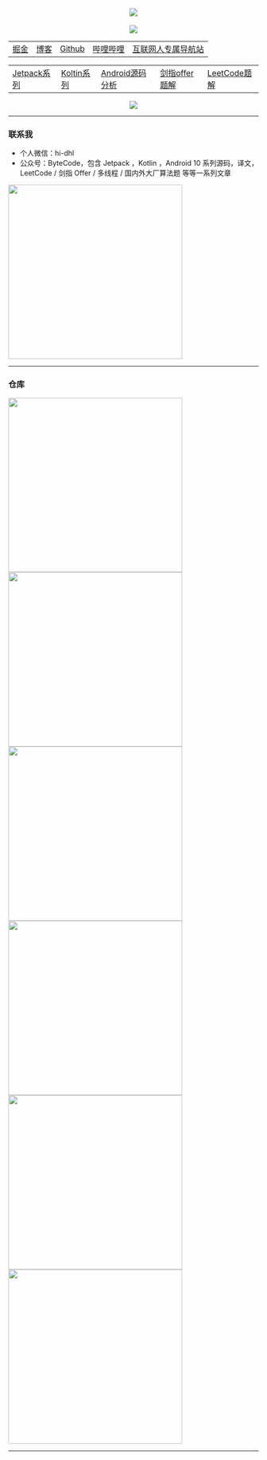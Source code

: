<h2 align="center">
  <a href="https://www.hi-dhl.com">
    <img src="https://readme-typing-svg.herokuapp.com?font=Merriweather&size=30&center=true&multiline=true&width=600&height=60&lines=Welcome+To+DHL+GitHub">
  </a>
</h2>

<p align="center">
  <img align="center" src="https://komarev.com/ghpvc/?username=hi-dhl" />
</p>
    
<div align="center">
    <table>
        <tr>
             <td><a href="https://juejin.im/user/2594503168898744">掘金</a></td>
             <td><a href="https://hi-dhl.com">博客</td>
             <td><a href="https://github.com/hi-dhl">Github</a></td>
             <td><a href="https://space.bilibili.com/498153238">哔哩哔哩</a></td>
             <td><a href="https://site.51git.cn">互联网人专属导航站</a></td>
         </tr>
     </table>
</div>

<div align="center">
    <table>
        <tr>
        <td><a href="https://www.hi-dhl.com/categories/Jetpack">Jetpack系列</a></td>
             <td><a href="https://hi-dhl.com/categories/Kotlin">Koltin系列</a></td>
             <td><a href="https://hi-dhl.com/categories/Android10">Android源码分析</td>
             <td><a href="https://offer.hi-dhl.com">剑指offer题解</a></td>
             <td><a href="https://leetcode.hi-dhl.com">LeetCode题解</a></td>
         </tr>
     </table>
</div>

<p align="center">
    <img align="center" src="https://readme.hi-dhl.com/api?username=hi-dhl&show_icons=true&hide=prs" />
</p>

___

### 联系我

* 个人微信：hi-dhl
* 公众号：ByteCode，包含 Jetpack ，Kotlin ，Android 10 系列源码，译文，LeetCode / 剑指 Offer / 多线程 / 国内外大厂算法题 等等一系列文章

<img src='http://cdn.51git.cn/2020-10-20-151047.png' width = 350px/>

___

### 仓库

<div class="wrap" style="overflow-x: auto;overflow-y: hidden; ">


<a href="https://github.com/hi-dhl/SyncKit">
  <img align="center" src="https://hi-dhl-readme.vercel.app/api/pin/?username=hi-dhl&repo=SyncKit" width = 350px/>
</a>

<a href="https://github.com/hi-dhl/KtKit">
  <img align="center" src="https://hi-dhl-readme.vercel.app/api/pin/?username=hi-dhl&repo=KtKit" width = 350px/>
</a>

<a href="https://github.com/hi-dhl/AndroidX-Jetpack-Practice">
  <img align="center" src="https://hi-dhl-readme.vercel.app/api/pin/?username=hi-dhl&repo=AndroidX-Jetpack-Practice" width = 350px/>
</a>

<a href="https://github.com/hi-dhl/PokemonGo">
  <img align="center" src="https://hi-dhl-readme.vercel.app/api/pin/?username=hi-dhl&repo=PokemonGo" width = 350px/>
</a>

<a href="https://github.com/hi-dhl/ComposingBuilds-vs-buildSrc">
  <img align="center" src="https://hi-dhl-readme.vercel.app/api/pin/?username=hi-dhl&repo=ComposingBuilds-vs-buildSrc" width = 350px/>
</a>

<a href="https://github.com/hi-dhl/Binding">
  <img align="center" src="https://hi-dhl-readme.vercel.app/api/pin/?username=hi-dhl&repo=Binding" width = 350px/>
</a>



<!--<a href="https://github.com/hi-dhl/Leetcode-Solutions-with-Java-And-Kotlin">
  <img align="center" src="https://hi-dhl-readme.vercel.app/api/pin/?username=hi-dhl&repo=Leetcode-Solutions-with-Java-And-Kotlin" width = 350px/>
</a>-->

<!--<a href="https://github.com/hi-dhl/Android10-Source-Analysis">
  <img align="center" src="https://hi-dhl-readme.vercel.app/api/pin/?username=hi-dhl&repo=Android10-Source-Analysis" width = 350px/>
</a>-->

<!--<a href="https://github.com/hi-dhl/Technical-Article-Translation">
  <img align="center" src="https://hi-dhl-readme.vercel.app/api/pin/?username=hi-dhl&repo=Technical-Article-Translation" width = 350px/>
</a>-->

<!--<a href="https://github.com/hi-dhl/MAD-Skills">
  <img align="center" src="https://hi-dhl-readme.vercel.app/api/pin/?username=hi-dhl&repo=MAD-Skills" width = 350px/>
</a>-->


</div>

---






